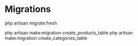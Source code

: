 # Migrations

php artisan migrate:fresh

php artisan make:migration create_products_table
php artisan make:migration create_categories_table